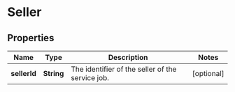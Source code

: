 # Seller

## Properties
Name | Type | Description | Notes
------------ | ------------- | ------------- | -------------
**sellerId** | **String** | The identifier of the seller of the service job. |  [optional]
